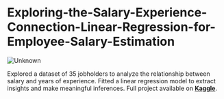# Exploring-the-Salary-Experience-Connection-Linear-Regression-for-Employee-Salary-Estimation

![Unknown](https://github.com/user-attachments/assets/317863dc-31e6-4021-b7bc-1379405d2d63)

Explored a dataset of 35 jobholders to analyze the relationship between salary and years of experience. Fitted a linear regression model to extract insights and make meaningful inferences. Full project available on **[Kaggle](https://www.kaggle.com/emmanuel-djegou/salary-experience-analysis)**.



